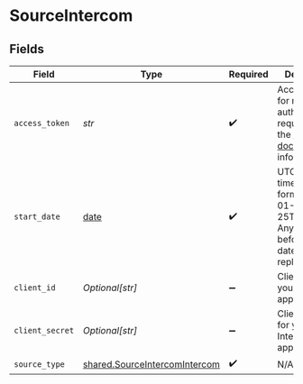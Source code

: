 # SourceIntercom


## Fields

| Field                                                                                                                                                                                                          | Type                                                                                                                                                                                                           | Required                                                                                                                                                                                                       | Description                                                                                                                                                                                                    | Example                                                                                                                                                                                                        |
| -------------------------------------------------------------------------------------------------------------------------------------------------------------------------------------------------------------- | -------------------------------------------------------------------------------------------------------------------------------------------------------------------------------------------------------------- | -------------------------------------------------------------------------------------------------------------------------------------------------------------------------------------------------------------- | -------------------------------------------------------------------------------------------------------------------------------------------------------------------------------------------------------------- | -------------------------------------------------------------------------------------------------------------------------------------------------------------------------------------------------------------- |
| `access_token`                                                                                                                                                                                                 | *str*                                                                                                                                                                                                          | :heavy_check_mark:                                                                                                                                                                                             | Access token for making authenticated requests. See the <a href="https://developers.intercom.com/building-apps/docs/authentication-types#how-to-get-your-access-token">Intercom docs</a> for more information. |                                                                                                                                                                                                                |
| `start_date`                                                                                                                                                                                                   | [date](https://docs.python.org/3/library/datetime.html#date-objects)                                                                                                                                           | :heavy_check_mark:                                                                                                                                                                                             | UTC date and time in the format 2017-01-25T00:00:00Z. Any data before this date will not be replicated.                                                                                                        | 2020-11-16T00:00:00Z                                                                                                                                                                                           |
| `client_id`                                                                                                                                                                                                    | *Optional[str]*                                                                                                                                                                                                | :heavy_minus_sign:                                                                                                                                                                                             | Client Id for your Intercom application.                                                                                                                                                                       |                                                                                                                                                                                                                |
| `client_secret`                                                                                                                                                                                                | *Optional[str]*                                                                                                                                                                                                | :heavy_minus_sign:                                                                                                                                                                                             | Client Secret for your Intercom application.                                                                                                                                                                   |                                                                                                                                                                                                                |
| `source_type`                                                                                                                                                                                                  | [shared.SourceIntercomIntercom](../../models/shared/sourceintercomintercom.md)                                                                                                                                 | :heavy_check_mark:                                                                                                                                                                                             | N/A                                                                                                                                                                                                            |                                                                                                                                                                                                                |